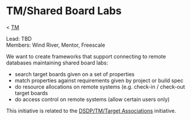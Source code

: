 

TM/Shared Board Labs
====================

< [TM](/TM "TM")

Lead: TBD  
Members: Wind River, Mentor, Freescale

We want to create frameworks that support connecting to remote databases maintaining shared board labs:

*   search target boards given on a set of properties
*   match properties against requirements given by project or build spec
*   do resource allocations on remote systems (e.g. check-in / check-out target boards
*   do access control on remote systems (allow certain users only)

This initiative is related to the [DSDP/TM/Target Associations](/DSDP/TM/Target_Associations "DSDP/TM/Target Associations") initiative.

